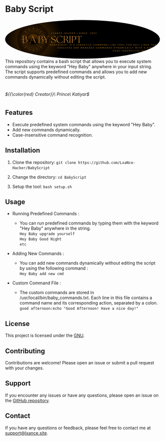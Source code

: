 # Baby Script
<div style="display: flex; justify-content: center;">
    <img src="Baby.png" alt="Image" style="object-fit: cover; border-radius: 90%;">
</div>
This repository contains a bash script that allows you to execute system commands using the keyword "Hey Baby" anywhere in your input string. The script supports predefined commands and allows you to add new commands dynamically without editing the script.

#
###### ${{\color{red} Creator}}\ Prince\ Katiyar$
#
## Features

- Execute predefined system commands using the keyword "Hey Baby".
- Add new commands dynamically.
- Case-insensitive command recognition.

## Installation

1. Clone the repository:
```git clone https://github.com/LxaNce-Hacker/BabyScript```

2. Change the directory:
```cd BabyScript```

3. Setup the tool:
```bash setup.sh```

## Usage

- Running Predefined Commands : <br>
  - You can run predefined commands by typing them with the keyword "Hey Baby" anywhere in the string. <br>
  ```Hey Baby upgrade yourself``` <br>
  ```Hey Baby Good Night``` <br>
  ```etc``` <br>

- Adding New Commands : <br>
  - You can add new commands dynamically without editing the script by using the following command : <br>
    ```Hey Baby add new cmd``` <br>

- Custom Command File : <br>
  - The custom commands are stored in /usr/local/bin/baby_commands.txt. Each line in this file contains a command name and its corresponding action, separated by a colon. <br>
    ```good afternoon:echo "Good Afternoon! Have a nice day!"``` <br>

## License

This project is licensed under the [GNU](LICENSE).

## Contributing

Contributions are welcome! Please open an issue or submit a pull request with your changes.

## Support

If you encounter any issues or have any questions, please open an issue on the [GitHub repository](https://github.com/LxaNce-Hacker/BabyScript/issues).

## Contact

If you have any questions or feedback, please feel free to contact me at support@lxance.site.

